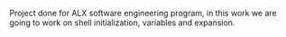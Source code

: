 Project done for ALX software engineering program, in this work we are going to work on shell initialization, variables and expansion.
